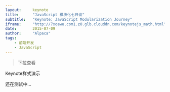 ```yaml
---
layout:     keynote
title:      "JavaScript 模块化七日谈"
subtitle:   "Keynote: JavaScript Modularization Journey"
iframe:     "http://7xoawu.com1.z0.glb.clouddn.com/keynotejs_math.html"
date:       2015-07-09
author:     "Alpaca"
tags:
    - 前端开发
    - JavaScript
---
```


> 下拉查看


Keynote样式演示

还在测试中...